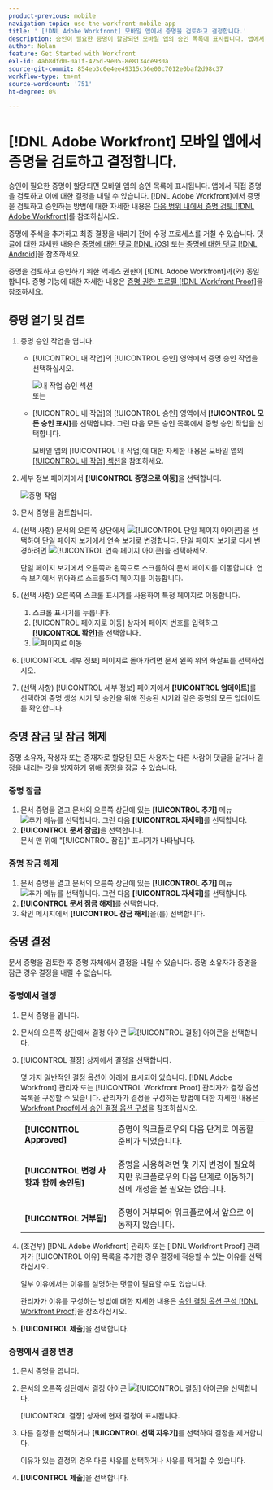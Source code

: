 ```yaml
---
product-previous: mobile
navigation-topic: use-the-workfront-mobile-app
title: ' [!DNL Adobe Workfront] 모바일 앱에서 증명을 검토하고 결정합니다.'
description: 승인이 필요한 증명이 할당되면 모바일 앱의 승인 목록에 표시됩니다. 앱에서 직접 증명을 검토하고 이에 대한 결정을 내릴 수 있습니다.
author: Nolan
feature: Get Started with Workfront
exl-id: 4ab8dfd0-0a1f-425d-9e05-8e8134ce930a
source-git-commit: 854eb3c0e4ee49315c36e00c7012e0baf2d98c37
workflow-type: tm+mt
source-wordcount: '751'
ht-degree: 0%

---
```


# [!DNL Adobe Workfront] 모바일 앱에서 증명을 검토하고 결정합니다.

승인이 필요한 증명이 할당되면 모바일 앱의 승인 목록에 표시됩니다. 앱에서 직접 증명을 검토하고 이에 대한 결정을 내릴 수 있습니다. [!DNL Adobe Workfront]에서 증명을 검토하고 승인하는 방법에 대한 자세한 내용은 [다음 범위 내에서 증명 검토 [!DNL Adobe Workfront]](../../../review-and-approve-work/proofing/reviewing-proofs-within-workfront/review-proofs-in-wf.md)를 참조하십시오.

증명에 주석을 추가하고 최종 결정을 내리기 전에 수정 프로세스를 거칠 수 있습니다. 댓글에 대한 자세한 내용은 [증명에 대한 댓글 [!DNL iOS]](../../../workfront-basics/mobile-apps/using-the-workfront-mobile-app/comment-on-proofs-ios.md) 또는 [증명에 대한 댓글 [!DNL Android]](../../../workfront-basics/mobile-apps/using-the-workfront-mobile-app/comment-on-proofs-android.md)을 참조하세요.

증명을 검토하고 승인하기 위한 액세스 권한이 [!DNL Adobe Workfront]과(와) 동일합니다. 증명 기능에 대한 자세한 내용은 [증명 권한 프로필 [!DNL Workfront Proof]](../../../workfront-proof/wp-acct-admin/account-settings/proof-perm-profiles-in-wp.md)을 참조하세요.

## 증명 열기 및 검토

1. 증명 승인 작업을 엽니다.

   * [!UICONTROL 내 작업]의 [!UICONTROL 승인] 영역에서 증명 승인 작업을 선택하십시오.

     ![내 작업 승인 섹션](assets/mobile-mywork-approvals-338x482.png)\
      또는

   * [!UICONTROL 내 작업]의 [!UICONTROL 승인] 영역에서 **[!UICONTROL 모든 승인 표시]**&#x200B;를 선택합니다. 그런 다음 모든 승인 목록에서 증명 승인 작업을 선택합니다.

     모바일 앱의 [!UICONTROL 내 작업]에 대한 자세한 내용은 모바일 앱의 [[!UICONTROL 내 작업] 섹션](../../../workfront-basics/mobile-apps/using-the-workfront-mobile-app/my-work-section-mobile.md)을 참조하세요.

1. 세부 정보 페이지에서 **[!UICONTROL 증명으로 이동]**&#x200B;을 선택합니다.

   ![증명 작업](assets/mobile-prooftask1-338x516.png)

1. 문서 증명을 검토합니다.
1. (선택 사항) 문서의 오른쪽 상단에서 ![[!UICONTROL 단일 페이지 아이콘]](assets/mobile-proofpagingicon1-25x36.png)을 선택하여 단일 페이지 보기에서 연속 보기로 변경합니다. 단일 페이지 보기로 다시 변경하려면 ![[!UICONTROL 연속 페이지 아이콘]](assets/mobile-proofpagingicon2-25x25.png)을 선택하세요.

   단일 페이지 보기에서 오른쪽과 왼쪽으로 스크롤하여 문서 페이지를 이동합니다. 연속 보기에서 위아래로 스크롤하여 페이지를 이동합니다.

1. (선택 사항) 오른쪽의 스크롤 표시기를 사용하여 특정 페이지로 이동합니다.

   1. 스크롤 표시기를 누릅니다.
   1. [!UICONTROL 페이지로 이동] 상자에 페이지 번호를 입력하고 **[!UICONTROL 확인]**&#x200B;을 선택합니다.
   1. ![페이지로 이동](assets/mobile-gotopage-350x224.png)

1. [!UICONTROL 세부 정보] 페이지로 돌아가려면 문서 왼쪽 위의 화살표를 선택하십시오.
1. (선택 사항) [!UICONTROL 세부 정보] 페이지에서 **[!UICONTROL 업데이트]**&#x200B;를 선택하여 증명 생성 시기 및 승인을 위해 전송된 시기와 같은 증명의 모든 업데이트를 확인합니다.

## 증명 잠금 및 잠금 해제

증명 소유자, 작성자 또는 중재자로 할당된 모든 사용자는 다른 사람이 댓글을 달거나 결정을 내리는 것을 방지하기 위해 증명을 잠글 수 있습니다.

### 증명 잠금

1. 문서 증명을 열고 문서의 오른쪽 상단에 있는 **[!UICONTROL 추가]** 메뉴 ![추가 메뉴](assets/mobile-verticalmoremenu-20x33.png)를 선택합니다. 그런 다음 **[!UICONTROL 자세히]**&#x200B;를 선택합니다.
1. **[!UICONTROL 문서 잠금]**&#x200B;을 선택합니다.\
   문서 맨 위에 &quot;[!UICONTROL 잠김]&quot; 표시기가 나타납니다.

### 증명 잠금 해제

1. 문서 증명을 열고 문서의 오른쪽 상단에 있는 **[!UICONTROL 추가]** 메뉴 ![추가 메뉴](assets/mobile-verticalmoremenu-20x33.png)를 선택합니다. 그런 다음 **[!UICONTROL 자세히]**&#x200B;를 선택합니다.
1. **[!UICONTROL 문서 잠금 해제]**&#x200B;를 선택합니다.
1. 확인 메시지에서 **[!UICONTROL 잠금 해제]**&#x200B;을(를) 선택합니다.

## 증명 결정

문서 증명을 검토한 후 증명 자체에서 결정을 내릴 수 있습니다. 증명 소유자가 증명을 잠근 경우 결정을 내릴 수 없습니다.

### 증명에서 결정

1. 문서 증명을 엽니다.
1. 문서의 오른쪽 상단에서 결정 아이콘 ![[!UICONTROL 결정] 아이콘](assets/mobile-proofcheckmarkdecisionicon-30x30.png)을 선택합니다.
1. [!UICONTROL 결정] 상자에서 결정을 선택합니다.

   몇 가지 일반적인 결정 옵션이 아래에 표시되어 있습니다. [!DNL Adobe Workfront] 관리자 또는 [!UICONTROL Workfront Proof] 관리자가 결정 옵션 목록을 구성할 수 있습니다. 관리자가 결정을 구성하는 방법에 대한 자세한 내용은 [Workfront Proof에서 승인 결정 옵션 구성](../../../workfront-proof/wp-acct-admin/account-settings/configure-approval-decision-in-wp.md)을 참조하십시오.

   <table style="table-layout:auto"> 
    <col> 
    <col> 
    <tbody> 
     <tr> 
      <td role="rowheader"><strong>[!UICONTROL Approved]</strong></td> 
      <td>증명이 워크플로우의 다음 단계로 이동할 준비가 되었습니다.</td> 
     </tr> 
     <tr> 
      <td role="rowheader"><strong>[!UICONTROL 변경 사항과 함께 승인됨]</strong></td> 
      <td> <p>증명을 사용하려면 몇 가지 변경이 필요하지만 워크플로우의 다음 단계로 이동하기 전에 개정을 볼 필요는 없습니다.</p> </td> 
     </tr> 
     <tr> 
      <td role="rowheader"><strong>[!UICONTROL 거부됨]</strong></td> 
      <td>증명이 거부되어 워크플로에서 앞으로 이동하지 않습니다.</td> 
     </tr> 
    </tbody> 
   </table>

1. (조건부) [!DNL Adobe Workfront] 관리자 또는 [!DNL Workfront Proof] 관리자가 [!UICONTROL 이유] 목록을 추가한 경우 결정에 적용할 수 있는 이유를 선택하십시오.

   일부 이유에서는 이유를 설명하는 댓글이 필요할 수도 있습니다.

   관리자가 이유를 구성하는 방법에 대한 자세한 내용은 [승인 결정 옵션 구성 [!DNL Workfront Proof]](../../../workfront-proof/wp-acct-admin/account-settings/configure-approval-decision-in-wp.md)을 참조하십시오.

1. **[!UICONTROL 제출]**&#x200B;을 선택합니다.

### 증명에서 결정 변경

1. 문서 증명을 엽니다.
1. 문서의 오른쪽 상단에서 결정 아이콘 ![[!UICONTROL 결정] 아이콘](assets/mobile-proofcheckmarkdecisionicon-30x30.png)을 선택합니다.

   [!UICONTROL 결정] 상자에 현재 결정이 표시됩니다.

1. 다른 결정을 선택하거나 **[!UICONTROL 선택 지우기]**&#x200B;를 선택하여 결정을 제거합니다.

   이유가 있는 결정의 경우 다른 사유를 선택하거나 사유를 제거할 수 있습니다.

1. **[!UICONTROL 제출]**&#x200B;을 선택합니다.
